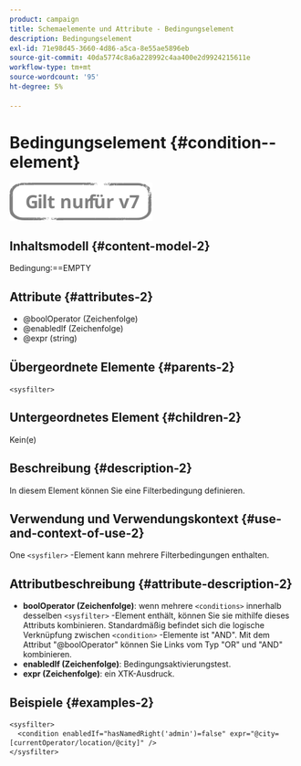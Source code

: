 ```yaml
---
product: campaign
title: Schemaelemente und Attribute - Bedingungselement
description: Bedingungselement
exl-id: 71e98d45-3660-4d86-a5ca-8e55ae5896eb
source-git-commit: 40da5774c8a6a228992c4aa400e2d9924215611e
workflow-type: tm+mt
source-wordcount: '95'
ht-degree: 5%

---
```


# Bedingungselement {#condition--element}

![](../../../assets/v7-only.svg)

## Inhaltsmodell {#content-model-2}

Bedingung:==EMPTY

## Attribute {#attributes-2}

* @boolOperator (Zeichenfolge)
* @enabledIf (Zeichenfolge)
* @expr (string)

## Übergeordnete Elemente {#parents-2}

`<sysfilter>`

## Untergeordnetes Element {#children-2}

Kein(e)

## Beschreibung {#description-2}

In diesem Element können Sie eine Filterbedingung definieren.

## Verwendung und Verwendungskontext {#use-and-context-of-use-2}

One `<sysfiler>`  -Element kann mehrere Filterbedingungen enthalten.

## Attributbeschreibung {#attribute-description-2}

* **boolOperator (Zeichenfolge)**: wenn mehrere `<conditions>` innerhalb desselben  `<sysfilter>` -Element enthält, können Sie sie mithilfe dieses Attributs kombinieren. Standardmäßig befindet sich die logische Verknüpfung zwischen `<condition>` -Elemente ist &quot;AND&quot;. Mit dem Attribut &quot;@boolOperator&quot; können Sie Links vom Typ &quot;OR&quot; und &quot;AND&quot; kombinieren.
* **enabledIf (Zeichenfolge)**: Bedingungsaktivierungstest.
* **expr (Zeichenfolge)**: ein XTK-Ausdruck.

## Beispiele {#examples-2}

```
<sysfilter>
  <condition enabledIf="hasNamedRight('admin')=false" expr="@city=[currentOperator/location/@city]" />
</sysfilter>
```
